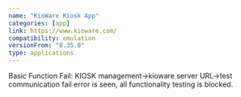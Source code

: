 ```yaml
---
name: "KioWare Kiosk App"
categories: [app]
link: https://www.kioware.com/
compatibility: emulation
versionFrom: "8.35.0"
type: applications
---
```


Basic Function Fail: KIOSK management->kioware server URL->test communication fail error is seen, all functionality testing is blocked.